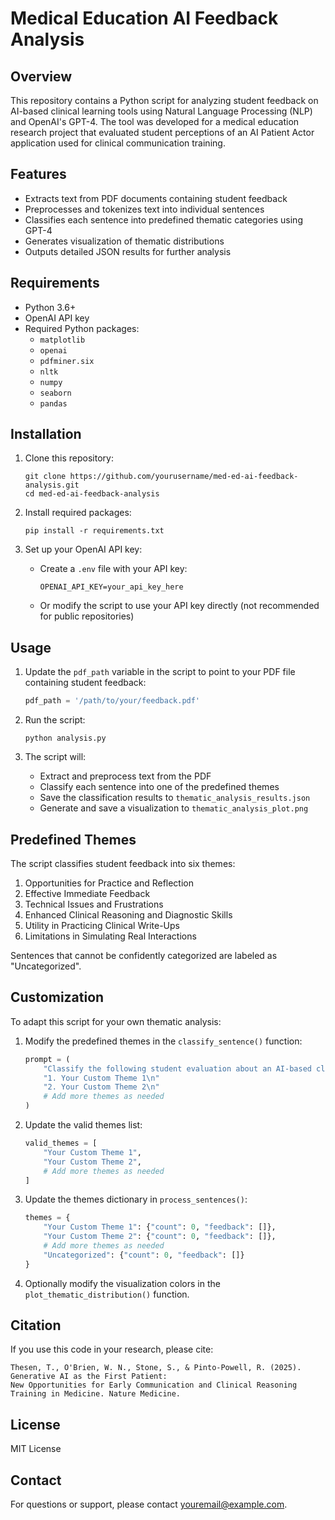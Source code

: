 # Medical Education AI Feedback Analysis

## Overview

This repository contains a Python script for analyzing student feedback on AI-based clinical learning tools using Natural Language Processing (NLP) and OpenAI's GPT-4. The tool was developed for a medical education research project that evaluated student perceptions of an AI Patient Actor application used for clinical communication training.

## Features

- Extracts text from PDF documents containing student feedback
- Preprocesses and tokenizes text into individual sentences
- Classifies each sentence into predefined thematic categories using GPT-4
- Generates visualization of thematic distributions
- Outputs detailed JSON results for further analysis

## Requirements

- Python 3.6+
- OpenAI API key
- Required Python packages:
  - `matplotlib`
  - `openai`
  - `pdfminer.six`
  - `nltk`
  - `numpy`
  - `seaborn`
  - `pandas`

## Installation

1. Clone this repository:
   ```
   git clone https://github.com/yourusername/med-ed-ai-feedback-analysis.git
   cd med-ed-ai-feedback-analysis
   ```

2. Install required packages:
   ```
   pip install -r requirements.txt
   ```

3. Set up your OpenAI API key:
   - Create a `.env` file with your API key:
     ```
     OPENAI_API_KEY=your_api_key_here
     ```
   - Or modify the script to use your API key directly (not recommended for public repositories)

## Usage

1. Update the `pdf_path` variable in the script to point to your PDF file containing student feedback:
   ```python
   pdf_path = '/path/to/your/feedback.pdf'
   ```

2. Run the script:
   ```
   python analysis.py
   ```

3. The script will:
   - Extract and preprocess text from the PDF
   - Classify each sentence into one of the predefined themes
   - Save the classification results to `thematic_analysis_results.json`
   - Generate and save a visualization to `thematic_analysis_plot.png`

## Predefined Themes

The script classifies student feedback into six themes:

1. Opportunities for Practice and Reflection
2. Effective Immediate Feedback
3. Technical Issues and Frustrations
4. Enhanced Clinical Reasoning and Diagnostic Skills
5. Utility in Practicing Clinical Write-Ups
6. Limitations in Simulating Real Interactions

Sentences that cannot be confidently categorized are labeled as "Uncategorized".

## Customization

To adapt this script for your own thematic analysis:

1. Modify the predefined themes in the `classify_sentence()` function:
   ```python
   prompt = (
       "Classify the following student evaluation about an AI-based clinical learning tool into exactly one of these themes:\n"
       "1. Your Custom Theme 1\n"
       "2. Your Custom Theme 2\n"
       # Add more themes as needed
   )
   ```

2. Update the valid themes list:
   ```python
   valid_themes = [
       "Your Custom Theme 1",
       "Your Custom Theme 2",
       # Add more themes as needed
   ]
   ```

3. Update the themes dictionary in `process_sentences()`:
   ```python
   themes = {
       "Your Custom Theme 1": {"count": 0, "feedback": []},
       "Your Custom Theme 2": {"count": 0, "feedback": []},
       # Add more themes as needed
       "Uncategorized": {"count": 0, "feedback": []}
   }
   ```

4. Optionally modify the visualization colors in the `plot_thematic_distribution()` function.

## Citation

If you use this code in your research, please cite:

```
Thesen, T., O'Brien, W. N., Stone, S., & Pinto-Powell, R. (2025). Generative AI as the First Patient: 
New Opportunities for Early Communication and Clinical Reasoning Training in Medicine. Nature Medicine.
```

## License

MIT License

## Contact

For questions or support, please contact [youremail@example.com](mailto:youremail@example.com).
